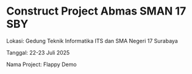 # Construct Project Abmas SMAN 17 SBY

Lokasi: Gedung Teknik Informatika ITS dan SMA Negeri 17 Surabaya

Tanggal: 22-23 Juli 2025

Nama Project: Flappy Demo
